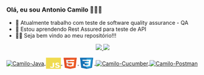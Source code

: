 ### Olá, eu sou Antonio Camilo 🙋🏾‍♂️

- 🔭 Atualmente trabalho com teste de software quality assurance - QA
- 🌱 Estou aprendendo Rest Assured para teste de API
- 🙌🏾 Seja bem vindo ao meu repositório!!!

<div align="center">
  <a href="https://github.com/a-camilo">
  <img height="150em" src="https://github-readme-stats.vercel.app/api?username=a-camilo&show_icons=true&theme=codeSTACKr&include_all_commits=true&count_private=true"/>
  <img height="150em" src="https://github-readme-stats.vercel.app/api/top-langs/?username=a-camilo&layout=compact&langs_count=7&theme=codeSTACKr"/>
</div>  
  <div style="display: inline_block"><br>
  <img align="center" alt="Camilo-Java" height="30" width="40" src="https://camo.githubusercontent.com/973913d161ca9ac03d1e941e3c0a9785dd928059a48274ed2b3ff564b5c564b2/68747470733a2f2f63646e2e6a7364656c6976722e6e65742f67682f64657669636f6e732f64657669636f6e2f69636f6e732f6a6176612f6a6176612d6f726967696e616c2e737667">
  <img align="center" alt="Camilo-Js" height="30" width="40" src="https://raw.githubusercontent.com/devicons/devicon/master/icons/javascript/javascript-plain.svg">
  <img align="center" alt="Camilo-HTML" height="30" width="40" src="https://raw.githubusercontent.com/devicons/devicon/master/icons/html5/html5-original.svg">
  <img align="center" alt="Camilo-CSS" height="30" width="40" src="https://raw.githubusercontent.com/devicons/devicon/master/icons/css3/css3-original.svg">
  <img align="center" alt="Camilo-Cucumber" height="30" width="40" src="https://camo.githubusercontent.com/b3f9feecc25b7d94cb93b3b3aa65981e09ff3ce14d4ee78a2991923a0e7b10d4/68747470733a2f2f63646e2e6a7364656c6976722e6e65742f67682f64657669636f6e732f64657669636f6e2f69636f6e732f637563756d6265722f637563756d6265722d706c61696e2e737667">
  <img align="center" alt="Camilo-Postman" height="30" width="40" src="[[https://www.svgrepo.com/show/354201/postman.svg](https://logosdownload.com/logo/postman-logo-big.png)](https://user-images.githubusercontent.com/18669142/57947837-dbd25b80-7894-11e9-992d-225e476f760b.png)">
</div>




